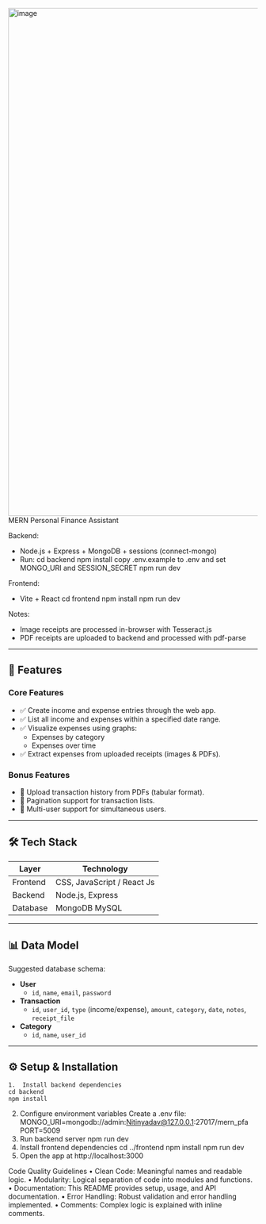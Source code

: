 <img width="1536" height="1024" alt="image" src="https://github.com/user-attachments/assets/7b1946e7-d127-42be-928e-e855cadfcd5a" />MERN Personal Finance Assistant

Backend:
- Node.js + Express + MongoDB + sessions (connect-mongo)
- Run:
  cd backend
  npm install
  copy .env.example to .env and set MONGO_URI and SESSION_SECRET
  npm run dev

Frontend:
- Vite + React
  cd frontend
  npm install
  npm run dev

Notes:
- Image receipts are processed in-browser with Tesseract.js
- PDF receipts are uploaded to backend and processed with pdf-parse
---

## 🚀 Features

### Core Features
- ✅ Create income and expense entries through the web app.
- ✅ List all income and expenses within a specified date range.
- ✅ Visualize expenses using graphs:
  - Expenses by category
  - Expenses over time
- ✅ Extract expenses from uploaded receipts (images & PDFs).

### Bonus Features
- 📄 Upload transaction history from PDFs (tabular format).
- 🔢 Pagination support for transaction lists.
- 👥 Multi-user support for simultaneous users.

---

## 🛠 Tech Stack

| Layer       | Technology                  |
|------------|-----------------------------|
| Frontend   |  CSS, JavaScript / React Js |
| Backend    | Node.js, Express            |
| Database   | MongoDB  MySQL |

---

## 📊 Data Model

Suggested database schema:

- **User**
  - `id`, `name`, `email`, `password`
- **Transaction**
  - `id`, `user_id`, `type` (income/expense), `amount`, `category`, `date`, `notes`, `receipt_file`
- **Category**
  - `id`, `name`, `user_id`

---

## ⚙️ Setup & Installation
	1.	Install backend dependencies
    cd backend
    npm install
  2.	Configure environment variables
        Create a .env file:
        MONGO_URI=mongodb://admin:Nitinyadav@127.0.0.1:27017/mern_pfa
        PORT=5009
  3. Run backend server
     npm run dev
  4.	Install frontend dependencies
      cd ../frontend
      npm install
    	npm run dev
  5.	Open the app at http://localhost:3000

Code Quality Guidelines
	•	Clean Code: Meaningful names and readable logic.
	•	Modularity: Logical separation of code into modules and functions.
	•	Documentation: This README provides setup, usage, and API documentation.
	•	Error Handling: Robust validation and error handling implemented.
	•	Comments: Complex logic is explained with inline comments.
